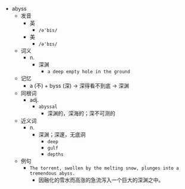 - abyss
  - 发音
    - 英
      - `/ə'bis/`
    - 美
      - `/ə'bɪs/`
  - 词义
    - n.
      - 深渊
        - `a deep empty hole in the ground`
  - 记忆
    - a (不) + byss (深) → 深得看不到底 → 深渊
  - 同根词
    - adj.
      - `abyssal`
        - 深渊的，深海的；深不可测的
  - 近义词
    - n.
      - 深渊；深邃，无底洞
        - `deep`
        - `gulf`
        - `depths`
  - 例句
    - `The torrent, swollen by the melting snow, plunges into a tremendous abyss.`
      - 因融化的雪水而高涨的急流泻入一个巨大的深渊之中。

